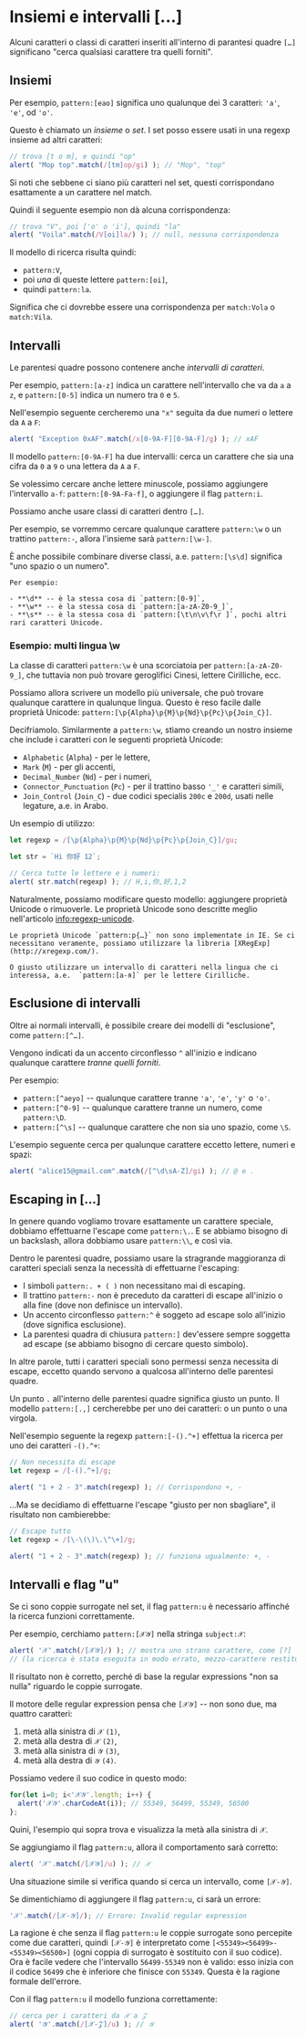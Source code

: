# Insiemi e intervalli [...]

Alcuni caratteri o classi di caratteri inseriti all'interno di parantesi quadre `[…]` significano "cerca qualsiasi carattere tra quelli forniti".

## Insiemi

Per esempio, `pattern:[eao]` significa uno qualunque dei 3 caratteri: `'a'`, `'e'`, od `'o'`.

Questo è chiamato un *insieme* o *set*. I set posso essere usati in una regexp insieme ad altri caratteri:

```js run
// trova [t o m], e quindi "op"
alert( "Mop top".match(/[tm]op/gi) ); // "Mop", "top"
```

Si noti che sebbene ci siano più caratteri nel set, questi corrispondano esattamente a un carattere nel match.

Quindi il seguente esempio non dà alcuna corrispondenza:

```js run
// trova "V", poi ['o' o 'i'], quindi "la"
alert( "Voila".match(/V[oi]la/) ); // null, nessuna corrispondenza
```

Il modello di ricerca risulta quindi:

- `pattern:V`,
- poi *una* di queste lettere `pattern:[oi]`,
- quindi `pattern:la`.

Significa che ci dovrebbe essere una corrispondenza per `match:Vola` o `match:Vila`.

## Intervalli

Le parentesi quadre possono contenere anche *intervalli di caratteri*.

Per esempio, `pattern:[a-z]` indica un carattere nell'intervallo che va da `a` a `z`, e `pattern:[0-5]` indica un numero tra `0` e `5`.

Nell'esempio seguente cercheremo una `"x"` seguita da due numeri o lettere da `A` a `F`:

```js run
alert( "Exception 0xAF".match(/x[0-9A-F][0-9A-F]/g) ); // xAF
```

Il modello `pattern:[0-9A-F]` ha due intervalli: cerca un carattere che sia una cifra da `0` a `9` o una lettera da `A` a `F`.

Se volessimo cercare anche lettere minuscole, possiamo aggiungere l'intervallo `a-f`: `pattern:[0-9A-Fa-f]`, o aggiungere il flag `pattern:i`.

Possiamo anche usare classi di caratteri dentro `[…]`.

Per esempio, se vorremmo cercare qualunque carattere `pattern:\w` o un trattino `pattern:-`, allora l'insieme sarà `pattern:[\w-]`.

È anche possibile combinare diverse classi, a.e. `pattern:[\s\d]` significa "uno spazio o un numero".

```smart header="Le classi di caratteri sono abbreviazioni per determinati set di caratteri"
Per esempio:

- **\d** -- è la stessa cosa di `pattern:[0-9]`,
- **\w** -- è la stessa cosa di `pattern:[a-zA-Z0-9_]`,
- **\s** -- è la stessa cosa di `pattern:[\t\n\v\f\r ]`, pochi altri rari caratteri Unicode.
```

### Esempio: multi lingua \w

La classe di caratteri `pattern:\w` è una scorciatoia per `pattern:[a-zA-Z0-9_]`, che tuttavia non può trovare geroglifici Cinesi, lettere Cirilliche, ecc.

Possiamo allora scrivere un modello più universale, che può trovare qualunque carattere in qualunque lingua. Questo è reso facile dalle proprietà Unicode: `pattern:[\p{Alpha}\p{M}\p{Nd}\p{Pc}\p{Join_C}]`.

Decifriamolo. Similarmente a `pattern:\w`, stiamo creando un nostro insieme che include i caratteri con le seguenti proprietà Unicode:

- `Alphabetic` (`Alpha`) - per le lettere,
- `Mark` (`M`) - per gli accenti,
- `Decimal_Number` (`Nd`) - per i numeri,
- `Connector_Punctuation` (`Pc`) - per il trattino basso `'_'` e caratteri simili,
- `Join_Control` (`Join_C`) - due codici specialis `200c` e `200d`, usati nelle legature, a.e. in Arabo.

Un esempio di utilizzo:

```js run
let regexp = /[\p{Alpha}\p{M}\p{Nd}\p{Pc}\p{Join_C}]/gu;

let str = `Hi 你好 12`;

// Cerca tutte le lettere e i numeri:
alert( str.match(regexp) ); // H,i,你,好,1,2
```

Naturalmente, possiamo modificare questo modello: aggiungere proprietà Unicode o rimuoverle. Le proprietà Unicode sono descritte meglio nell'articolo <info:regexp-unicode>.

```warn header="Le proprietà Unicode non sono supportate da IE"
Le proprietà Unicode `pattern:p{…}` non sono implementate in IE. Se ci necessitano veramente, possiamo utilizzare la libreria [XRegExp](http://xregexp.com/).

O giusto utilizzare un intervallo di caratteri nella lingua che ci interessa, a.e.  `pattern:[а-я]` per le lettere Cirilliche.
```

## Esclusione di intervalli

Oltre ai normali intervalli, è possibile creare dei modelli di "esclusione", come `pattern:[^…]`.

Vengono indicati da un accento circonflesso `^` all'inizio e indicano qualunque carattere *tranne quelli forniti*.

Per esempio:

- `pattern:[^aeyo]` -- qualunque carattere tranne  `'a'`, `'e'`, `'y'` o `'o'`.
- `pattern:[^0-9]` -- qualunque carattere tranne un numero, come `pattern:\D`.
- `pattern:[^\s]` -- qualunque carattere che non sia uno spazio, come `\S`.

L'esempio seguente cerca per qualunque carattere eccetto lettere, numeri e spazi:

```js run
alert( "alice15@gmail.com".match(/[^\d\sA-Z]/gi) ); // @ e .
```

## Escaping in […]

In genere quando vogliamo trovare esattamente un carattere speciale, dobbiamo effettuarne l'escape come `pattern:\.`. E se abbiamo bisogno di un backslash, allora dobbiamo usare `pattern:\\`, e così via.

Dentro le parentesi quadre, possiamo usare la stragrande maggioranza di caratteri speciali senza la necessità di effettuarne l'escaping:

- I simboli `pattern:. + ( )` non necessitano mai di escaping.
- Il trattino `pattern:-` non è preceduto da caratteri di escape all'inizio o alla fine (dove non definisce un intervallo).
- Un accento circonflesso `pattern:^` è soggeto ad escape solo all'inizio (dove significa esclusione).
- La parentesi quadra di chiusura `pattern:]` dev'essere sempre soggetta ad escape (se abbiamo bisogno di cercare questo simbolo).

In altre parole, tutti i caratteri speciali sono permessi senza necessita di escape, eccetto quando servono a qualcosa all'interno delle parentesi quadre.

Un punto `.` all'interno delle parentesi quadre significa giusto un punto. Il modello `pattern:[.,]` cercherebbe per uno dei caratteri: o un punto o una virgola.

Nell'esempio seguente la regexp `pattern:[-().^+]` effettua la ricerca per uno dei caratteri `-().^+`:

```js run
// Non necessita di escape
let regexp = /[-().^+]/g;

alert( "1 + 2 - 3".match(regexp) ); // Corrispondono +, -
```

...Ma se decidiamo di effettuarne l'escape "giusto per non sbagliare", il risultato non cambierebbe:

```js run
// Escape tutto
let regexp = /[\-\(\)\.\^\+]/g;

alert( "1 + 2 - 3".match(regexp) ); // funziona ugualmente: +, -
```

## Intervalli e flag "u"

Se ci sono coppie surrogate nel set, il flag `pattern:u` è necessario affinché la ricerca funzioni correttamente.

Per esempio, cerchiamo `pattern:[𝒳𝒴]` nella stringa `subject:𝒳`:

```js run
alert( '𝒳'.match(/[𝒳𝒴]/) ); // mostra uno strano carattere, come [?]
// (la ricerca è stata eseguita in modo errato, mezzo-carattere restituito)
```

Il risultato non è corretto, perché di base la regular expressions "non sa nulla" riguardo le coppie surrogate.

Il motore delle regular expression pensa che `[𝒳𝒴]` -- non sono due, ma quattro caratteri:
1. metà alla sinistra di `𝒳` `(1)`,
2. metà alla destra di `𝒳` `(2)`,
3. metà alla sinistra di `𝒴` `(3)`,
4. metà alla destra di `𝒴` `(4)`.

Possiamo vedere il suo codice in questo modo:

```js run
for(let i=0; i<'𝒳𝒴'.length; i++) {
  alert('𝒳𝒴'.charCodeAt(i)); // 55349, 56499, 55349, 56500
};
```

Quini, l'esempio qui sopra trova e visualizza la metà alla sinistra di `𝒳`.

Se aggiungiamo il flag `pattern:u`, allora il comportamento sarà corretto:

```js run
alert( '𝒳'.match(/[𝒳𝒴]/u) ); // 𝒳
```

Una situazione simile si verifica quando si cerca un intervallo, come `[𝒳-𝒴]`.

Se dimentichiamo di aggiungere il flag `pattern:u`, ci sarà un errore:

```js run
'𝒳'.match(/[𝒳-𝒴]/); // Errore: Invalid regular expression
```

La ragione è che senza il flag `pattern:u` le coppie surrogate sono percepite come due caratteri, quindi `[𝒳-𝒴]` è interpretato come `[<55349><56499>-<55349><56500>]` (ogni coppia di surrogato è sostituito con il suo codice). Ora è facile vedere che l'intervallo `56499-55349` non è valido: esso inizia con il codice `56499` che è inferiore che finisce con `55349`. Questa è la ragione formale dell'errore.

Con il flag `pattern:u` il modello funziona correttamente:

```js run
// cerca per i caratteri da 𝒳 a 𝒵
alert( '𝒴'.match(/[𝒳-𝒵]/u) ); // 𝒴
```
